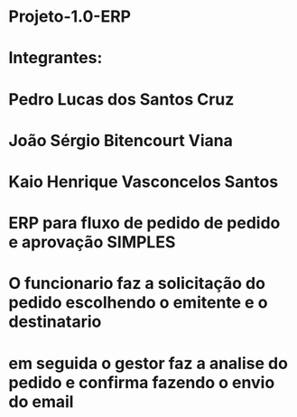 # Projeto-1.0-ERP

# Integrantes: 
# Pedro Lucas dos Santos Cruz 
# João Sérgio Bitencourt Viana 
# Kaio Henrique Vasconcelos Santos

# ERP para fluxo de pedido de pedido e aprovação SIMPLES
# O funcionario faz a solicitação do pedido escolhendo o emitente e o destinatario
# em seguida o gestor faz a analise do pedido e confirma fazendo o envio do email 


